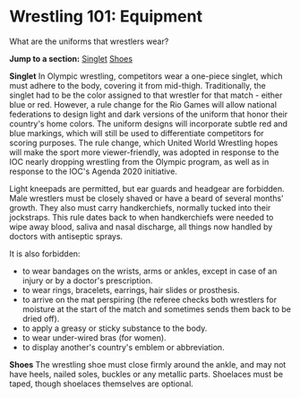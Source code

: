 Wrestling 101: Equipment
========================

What are the uniforms that wrestlers wear?

**Jump to a section:**
[Singlet](#singlet)
[Shoes](#shoes)

<a href="" id="singlet"></a>

**Singlet**
In Olympic wrestling, competitors wear a one-piece singlet, which must adhere to the body, covering it from mid-thigh. Traditionally, the singlet had to be the color assigned to that wrestler for that match - either blue or red. However, a rule change for the Rio Games will allow national federations to design light and dark versions of the uniform that honor their country's home colors. The uniform designs will incorporate subtle red and blue markings, which will still be used to differentiate competitors for scoring purposes. The rule change, which United World Wrestling hopes will make the sport more viewer-friendly, was adopted in response to the IOC nearly dropping wrestling from the Olympic program, as well as in response to the IOC's Agenda 2020 initiative.

Light kneepads are permitted, but ear guards and headgear are forbidden. Male wrestlers must be closely shaved or have a beard of several months' growth. They also must carry handkerchiefs, normally tucked into their jockstraps. This rule dates back to when handkerchiefs were needed to wipe away blood, saliva and nasal discharge, all things now handled by doctors with antiseptic sprays.

It is also forbidden:

-   to wear bandages on the wrists, arms or ankles, except in case of an injury or by a doctor's prescription.
-   to wear rings, bracelets, earrings, hair slides or prosthesis.
-   to arrive on the mat perspiring (the referee checks both wrestlers for moisture at the start of the match and sometimes sends them back to be dried off).
-   to apply a greasy or sticky substance to the body.
-   to wear under-wired bras (for women).
-   to display another's country's emblem or abbreviation.

<a href="" id="shoes"></a>

**Shoes**
The wrestling shoe must close firmly around the ankle, and may not have heels, nailed soles, buckles or any metallic parts. Shoelaces must be taped, though shoelaces themselves are optional.


